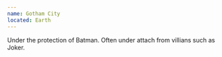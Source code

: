 ```yaml
---
name: Gotham City
located: Earth
---
```


Under the protection of <Being>Batman</Being>. Often under attach from villians such as <Being>Joker</Being>.
